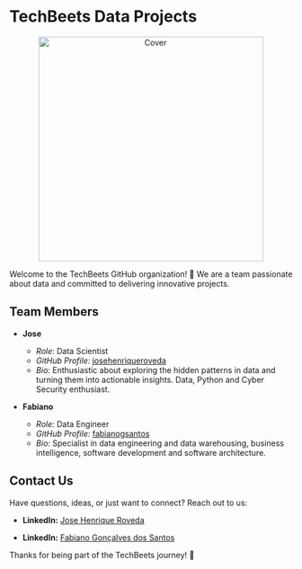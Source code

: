 # TechBeets Data Projects

<div align="center">
  <img src="https://github.com/TechBeets/.github/blob/main/profile/assets/cover.jfif" alt="Cover", width=400px>
</div>


Welcome to the TechBeets GitHub organization! 🚀 We are a team passionate about data and committed to delivering innovative projects.

## Team Members

- **Jose**
  - *Role:* Data Scientist
  - *GitHub Profile:* [josehenriqueroveda](https://github.com/josehenriqueroveda)
  - *Bio:* Enthusiastic about exploring the hidden patterns in data and turning them into actionable insights. Data, Python and Cyber Security enthusiast.

- **Fabiano**
  - *Role:* Data Engineer
  - *GitHub Profile:* [fabianogsantos](https://github.com/fabianogsantos)
  - *Bio:* Specialist in data engineering and data warehousing, business intelligence, software development and software architecture.


## Contact Us

Have questions, ideas, or just want to connect? Reach out to us:

- **LinkedIn:** [Jose Henrique Roveda](https://www.linkedin.com/in/jhroveda)
  
- **LinkedIn:** [Fabiano Gonçalves dos Santos](https://www.linkedin.com/in/fabianogsantos)

Thanks for being part of the TechBeets journey! 🎉
